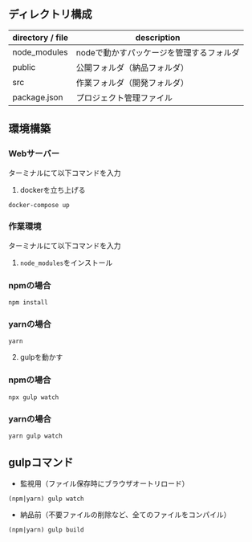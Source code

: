 ## ディレクトリ構成
| directory / file | description |
| --- | --- |
| node_modules |  nodeで動かすパッケージを管理するフォルダ |
| public |  公開フォルダ（納品フォルダ） |
| src | 作業フォルダ（開発フォルダ） |
| package.json | プロジェクト管理ファイル |


## 環境構築
### Webサーバー
ターミナルにて以下コマンドを入力

1. dockerを立ち上げる
```
docker-compose up
```


### 作業環境
ターミナルにて以下コマンドを入力

1. `node_modules`をインストール
### npmの場合
```
npm install
```
### yarnの場合
```
yarn
```

2. gulpを動かす
### npmの場合
```
npx gulp watch
```
### yarnの場合
```
yarn gulp watch
```


## gulpコマンド
- 監視用（ファイル保存時にブラウザオートリロード）
```
(npm|yarn) gulp watch
```
- 納品前（不要ファイルの削除など、全てのファイルをコンパイル）
```
(npm|yarn) gulp build
```
